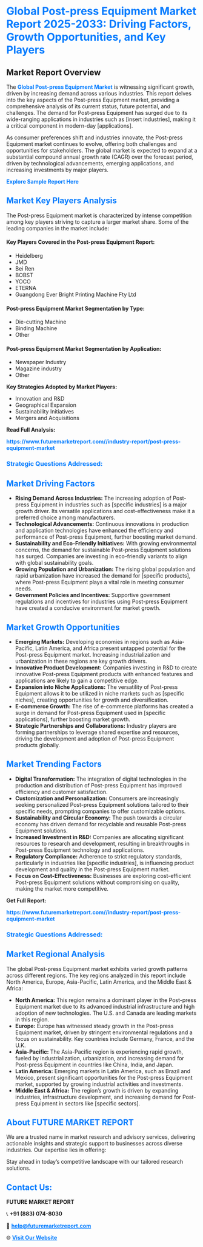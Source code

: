 <h1 style="color: #007BFF;">Global Post-press Equipment Market Report 2025-2033: Driving Factors, Growth Opportunities, and Key Players</h1>

<section id="overview">
<h2>Market Report Overview</h2>
<p>The <a href="https://www.futuremarketreport.com//industry-report/post-press-equipment-market" style="color: #007BFF; text-decoration: none;"><strong>Global Post-press Equipment Market</strong></a> is witnessing significant growth, driven by increasing demand across various industries. This report delves into the key aspects of the Post-press Equipment market, providing a comprehensive analysis of its current status, future potential, and challenges. The demand for Post-press Equipment has surged due to its wide-ranging applications in industries such as [insert industries], making it a critical component in modern-day [applications].</p>
<p>As consumer preferences shift and industries innovate, the Post-press Equipment market continues to evolve, offering both challenges and opportunities for stakeholders. The global market is expected to expand at a substantial compound annual growth rate (CAGR) over the forecast period, driven by technological advancements, emerging applications, and increasing investments by major players.</p>
</section>

<section id="overview">
<p><a href="https://www.futuremarketreport.com//request-sample/reportId=86376" style="color: #007BFF; text-decoration: none;"><strong>Explore Sample Report Here</strong></a></p>
</section>

<section id="key-players">
<h2 style="color: #007BFF;">Market Key Players Analysis</h2>
<p>The Post-press Equipment market is characterized by intense competition among key players striving to capture a larger market share. Some of the leading companies in the market include:</p>
<h4>Key Players Covered in the Post-press Equipment Report:</h4>
<ul><li>Heidelberg</li><li>JMD</li><li>Bei Ren</li><li>BOBST</li><li>YOCO</li><li>ETERNA</li><li>Guangdong Ever Bright Printing Machine Fty Ltd</li></ul>
<h4>Post-press Equipment Market Segmentation by Type:</h4>
<ul><li>Die-cutting Machine</li><li>Binding Machine</li><li>Other</li></ul>

<h4>Post-press Equipment Market Segmentation by Application:</h4>
<ul><li>Newspaper Industry</li><li>Magazine industry</li><li>Other</li></ul>
<p><strong>Key Strategies Adopted by Market Players:</strong></p>
<ul>
<li>Innovation and R&D</li>
<li>Geographical Expansion</li>
<li>Sustainability Initiatives</li>
<li>Mergers and Acquisitions</li>
</ul>
</section>

<section>
<p><strong>Read Full Analysis: </strong></p><a href="https://www.futuremarketreport.com//industry-report/post-press-equipment-market" style="color: #007BFF; text-decoration: none;"><strong>https://www.futuremarketreport.com//industry-report/post-press-equipment-market</strong></a>
<h3 style="color: #007BFF;">Strategic Questions Addressed:</h3>
</section>

<section id="driving-factors">
<h2 style="color: #007BFF;">Market Driving Factors</h2>
<ul>
<li><strong>Rising Demand Across Industries:</strong> The increasing adoption of Post-press Equipment in industries such as [specific industries] is a major growth driver. Its versatile applications and cost-effectiveness make it a preferred choice among manufacturers.</li>
<li><strong>Technological Advancements:</strong> Continuous innovations in production and application technologies have enhanced the efficiency and performance of Post-press Equipment, further boosting market demand.</li>
<li><strong>Sustainability and Eco-Friendly Initiatives:</strong> With growing environmental concerns, the demand for sustainable Post-press Equipment solutions has surged. Companies are investing in eco-friendly variants to align with global sustainability goals.</li>
<li><strong>Growing Population and Urbanization:</strong> The rising global population and rapid urbanization have increased the demand for [specific products], where Post-press Equipment plays a vital role in meeting consumer needs.</li>
<li><strong>Government Policies and Incentives:</strong> Supportive government regulations and incentives for industries using Post-press Equipment have created a conducive environment for market growth.</li>
</ul>
</section>

<section id="growth-opportunities">
<h2 style="color: #007BFF;">Market Growth Opportunities</h2>
<ul>
<li><strong>Emerging Markets:</strong> Developing economies in regions such as Asia-Pacific, Latin America, and Africa present untapped potential for the Post-press Equipment market. Increasing industrialization and urbanization in these regions are key growth drivers.</li>
<li><strong>Innovative Product Development:</strong> Companies investing in R&D to create innovative Post-press Equipment products with enhanced features and applications are likely to gain a competitive edge.</li>
<li><strong>Expansion into Niche Applications:</strong> The versatility of Post-press Equipment allows it to be utilized in niche markets such as [specific niches], creating opportunities for growth and diversification.</li>
<li><strong>E-commerce Growth:</strong> The rise of e-commerce platforms has created a surge in demand for Post-press Equipment used in [specific applications], further boosting market growth.</li>
<li><strong>Strategic Partnerships and Collaborations:</strong> Industry players are forming partnerships to leverage shared expertise and resources, driving the development and adoption of Post-press Equipment products globally.</li>
</ul>
</section>

<section id="trending-factors">
<h2 style="color: #007BFF;">Market Trending Factors</h2>
<ul>
<li><strong>Digital Transformation:</strong> The integration of digital technologies in the production and distribution of Post-press Equipment has improved efficiency and customer satisfaction.</li>
<li><strong>Customization and Personalization:</strong> Consumers are increasingly seeking personalized Post-press Equipment solutions tailored to their specific needs, prompting companies to offer customizable options.</li>
<li><strong>Sustainability and Circular Economy:</strong> The push towards a circular economy has driven demand for recyclable and reusable Post-press Equipment solutions.</li>
<li><strong>Increased Investment in R&D:</strong> Companies are allocating significant resources to research and development, resulting in breakthroughs in Post-press Equipment technology and applications.</li>
<li><strong>Regulatory Compliance:</strong> Adherence to strict regulatory standards, particularly in industries like [specific industries], is influencing product development and quality in the Post-press Equipment market.</li>
<li><strong>Focus on Cost-Effectiveness:</strong> Businesses are exploring cost-efficient Post-press Equipment solutions without compromising on quality, making the market more competitive.</li>
</ul>
</section>

<section>
<p><strong>Get Full Report: </strong></p><a href="https://www.futuremarketreport.com//industry-report/post-press-equipment-market" style="color: #007BFF; text-decoration: none;"><strong>https://www.futuremarketreport.com//industry-report/post-press-equipment-market</strong></a>
<h3 style="color: #007BFF;">Strategic Questions Addressed:</h3>
</section>


<section id="regional-analysis">
<h2 style="color: #007BFF;">Market Regional Analysis</h2>
<p>The global Post-press Equipment market exhibits varied growth patterns across different regions. The key regions analyzed in this report include North America, Europe, Asia-Pacific, Latin America, and the Middle East & Africa:</p>
<ul>
<li><strong>North America:</strong> This region remains a dominant player in the Post-press Equipment market due to its advanced industrial infrastructure and high adoption of new technologies. The U.S. and Canada are leading markets in this region.</li>
<li><strong>Europe:</strong> Europe has witnessed steady growth in the Post-press Equipment market, driven by stringent environmental regulations and a focus on sustainability. Key countries include Germany, France, and the U.K.</li>
<li><strong>Asia-Pacific:</strong> The Asia-Pacific region is experiencing rapid growth, fueled by industrialization, urbanization, and increasing demand for Post-press Equipment in countries like China, India, and Japan.</li>
<li><strong>Latin America:</strong> Emerging markets in Latin America, such as Brazil and Mexico, present significant opportunities for the Post-press Equipment market, supported by growing industrial activities and investments.</li>
<li><strong>Middle East & Africa:</strong> The region’s growth is driven by expanding industries, infrastructure development, and increasing demand for Post-press Equipment in sectors like [specific sectors].</li>
</ul>
</section>

<footer>
<h2 style="color: #007BFF;">About FUTURE MARKET REPORT</h2>
<p>We are a trusted name in market research and advisory services, delivering actionable insights and strategic support to businesses across diverse industries. Our expertise lies in offering:</p>

<p>Stay ahead in today’s competitive landscape with our tailored research solutions.</p>

<h2 style="color: #007BFF;">Contact Us:</h2>
<p><strong>FUTURE MARKET REPORT</strong></p>
<p>📞 <strong>+91 (883) 074-8030</strong></p>
<p>📧 <strong><a href="mailto:help@futuremarketreport.com" style="color: #007BFF;">help@futuremarketreport.com</a></strong></p>
<p>🌐 <strong><a href="https://www.futuremarketreport.com/" style="color: #007BFF;">Visit Our Website</a></strong></p>
</footer>